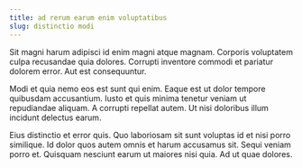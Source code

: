 ```yaml
---
title: ad rerum earum enim voluptatibus
slug: distinctio modi
---
```


Sit magni harum adipisci id enim magni atque magnam. Corporis voluptatem culpa recusandae quia dolores. Corrupti inventore commodi et pariatur dolorem error. Aut est consequuntur.

Modi et quia nemo eos est sunt qui enim. Eaque est ut dolor tempore quibusdam accusantium. Iusto et quis minima tenetur veniam ut repudiandae aliquam. A corrupti repellat autem. Ut nisi doloribus illum incidunt delectus earum.

Eius distinctio et error quis. Quo laboriosam sit sunt voluptas id et nisi porro similique. Id dolor quos autem omnis et harum accusamus sit. Sequi veniam porro et. Quisquam nesciunt earum ut maiores nisi quia. Ad ut quae dolores.
